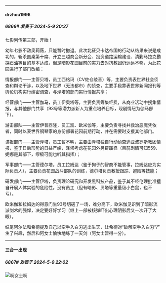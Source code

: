 ﻿
*****

####  drzhou1996  
##### 6866#       发表于 2024-5-9 20:27

七影列传第三部，开始！

幼年七影不敌奥莉薇，只能暂时撤退。此次北征贝卡达帝国的行动从结果来说是成功的，斩杀圆桌第十席、开立三越商会新分会、投资道路运输建设、清剿马拉克勘探石油等目的基本达成，但是暗影花园目前的实力去对抗教团仍远远不够，为此花园进行了部门改编：

情报部门——主管贝塔，员工西格玛（CV佐仓绫音）等，主要负责表世界社会侦查和舆论干涉，以及地下世界（无法都市）的侦查，主要手段靠表世界新闻报刊等舆论机构实行缜密调查，与泽塔的部门实行情报共享；

经营部门——主管伽马，员工伊奥塔等，主要负责筹集经费，从商业活动中搜集情报，与其他部门共享（93号等潜力派新人为重点培养目标，现剧情纽为伽马部下）。

游击部队——主管伊普西隆，员工凯、欧米伽等，主要负责寻找并救治恶魔凭依者，同时以表世界钢琴家的身份部署花园前期行动，并在需要时支援其他部门。

谍报部门——主管泽塔，员工暂不明，主要由泽塔独自行动侦查迪亚波罗斯教团情报，鉴于日后形势的日益严峻，泽塔考虑在花园外另辟蹊径（目前剧情可知559、妮娜是其部下，缪极可能也听其指挥）；

军事部门——主管德尔塔，员工拉姆达（鉴于狗子的智商不能管事，拉姆达应为实际负责人），主要负责花园战斗部队的训练，德尔塔负责教授跟踪、避险等技能；

研发部门——主管伊塔，负责理论研究和开发黑科技产品，鉴于其不经伦理批准擅自开展人体实验的危险性，没有员工（但有暗影、贝塔等重量级小白鼠，也不亏）。

欧米伽和拉姆达的得意门生93号切磋了一场，难分高下，欧米伽见识到了暗影流派剑术的强悍，决定要好好学习（继上一部被核弹吓出心理阴影后又一次开了大眼）。

结尾阿尔法和希德提及自己以空手入白刃逃出生天，让希德对“破解空手入白刃”产生了兴趣，然后和阿女士愉快地练了一天剑（阿女士暂得一分）。


*****

####  三合一出现  
##### 6867#       发表于 2024-5-9 22:02

<img src="https://static.saraba1st.com/image/smiley/face2017/034.png" referrerpolicy="no-referrer">啊女士啊

